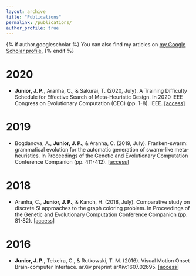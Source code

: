 ```yaml
---
layout: archive
title: "Publications"
permalink: /publications/
author_profile: true
---
```


{% if author.googlescholar %}
  You can also find my articles on <u><a href="{{author.googlescholar}}">my Google Scholar profile</a>.</u>
{% endif %}

# 2020
- **Junior, J. P.**, Aranha, C., & Sakurai, T. (2020, July). A Training Difficulty Schedule for Effective Search of Meta-Heuristic Design. In 2020 IEEE Congress on Evolutionary Computation (CEC) (pp. 1-8). IEEE. [[access]](https://ieeexplore.ieee.org/abstract/document/9185806)

# 2019
- Bogdanova, A., **Junior, J. P.**, & Aranha, C. (2019, July). Franken-swarm: grammatical evolution for the automatic generation of swarm-like meta-heuristics. In Proceedings of the Genetic and Evolutionary Computation Conference Companion (pp. 411-412). [[access]](https://dl.acm.org/doi/abs/10.1145/3319619.3321902)

# 2018
- Aranha, C., **Junior, J. P.**, & Kanoh, H. (2018, July). Comparative study on discrete SI approaches to the graph coloring problem. In Proceedings of the Genetic and Evolutionary Computation Conference Companion (pp. 81-82). [[access]](https://dl.acm.org/doi/abs/10.1145/3205651.3205664)

# 2016
- **Junior, J. P.**, Teixeira, C., & Rutkowski, T. M. (2016). Visual Motion Onset Brain-computer Interface. arXiv preprint arXiv:1607.02695. [[access]](https://arxiv.org/abs/1607.02695)
